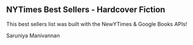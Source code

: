 ## NYTimes Best Sellers - Hardcover Fiction

This best sellers list was built with the NewYTimes & Google Books APIs!

Saruniya Manivannan